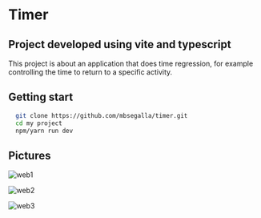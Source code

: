 # Timer

## Project developed using vite and typescript

This project is about an application that does time regression, for example controlling the time to return to a specific activity.

## Getting start

```bash
  git clone https://github.com/mbsegalla/timer.git
  cd my project
  npm/yarn run dev
```

## Pictures

![web1](https://user-images.githubusercontent.com/69018143/210564510-e09f29b5-40c0-4873-8adc-3b47370f8a2c.png)

![web2](https://user-images.githubusercontent.com/69018143/210564641-7aca5239-dd34-40f3-96f2-71b5d28f8e06.png)

![web3](https://user-images.githubusercontent.com/69018143/210564717-385e09f9-4ee1-4609-a378-24854c6572e1.png)

